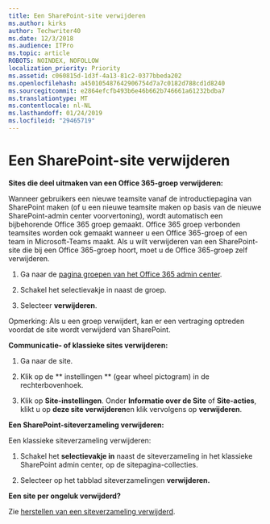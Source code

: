 ```yaml
---
title: Een SharePoint-site verwijderen
ms.author: kirks
author: Techwriter40
ms.date: 12/3/2018
ms.audience: ITPro
ms.topic: article
ROBOTS: NOINDEX, NOFOLLOW
localization_priority: Priority
ms.assetid: c060815d-1d3f-4a13-81c2-0377bbeda202
ms.openlocfilehash: a450105487642906754d7a7c0182d788cd1d8240
ms.sourcegitcommit: e2864efcfb493b6e46b662b746661a61232bdba7
ms.translationtype: MT
ms.contentlocale: nl-NL
ms.lasthandoff: 01/24/2019
ms.locfileid: "29465719"
---
```

# <a name="delete-a-sharepoint-site"></a>Een SharePoint-site verwijderen

 **Sites die deel uitmaken van een Office 365-groep verwijderen:**
  
Wanneer gebruikers een nieuwe teamsite vanaf de introductiepagina van SharePoint maken (of u een nieuwe teamsite maken op basis van de nieuwe SharePoint-admin center voorvertoning), wordt automatisch een bijbehorende Office 365 groep gemaakt. Office 365 groep verbonden teamsites worden ook gemaakt wanneer u een Office 365-groep of een team in Microsoft-Teams maakt. Als u wilt verwijderen van een SharePoint-site die bij een Office 365-groep hoort, moet u de Office 365-groep zelf verwijderen. 
  
1. Ga naar de [pagina groepen van het Office 365 admin center](https://portal.office.com/adminportal/home#/groups).
  
2. Schakel het selectievakje in naast de groep.
  
3. Selecteer **verwijderen**. 
  
Opmerking: Als u een groep verwijdert, kan er een vertraging optreden voordat de site wordt verwijderd van SharePoint.
  
 **Communicatie- of klassieke sites verwijderen:**
  
1. Ga naar de site.
  
2. Klik op de ** instellingen ** (gear wheel pictogram) in de rechterbovenhoek. 
  
3. Klik op **Site-instellingen**. Onder **Informatie over de Site** of **Site-acties**, klikt u op **deze site verwijderen**en klik vervolgens op **verwijderen**. 
  
 **Een SharePoint-siteverzameling verwijderen:**
  
Een klassieke siteverzameling verwijderen:
  
1. Schakel het **selectievakje in** naast de siteverzameling in het klassieke SharePoint admin center, op de sitepagina-collecties. 
  
2. Selecteer op het tabblad siteverzamelingen **verwijderen.**
  
 **Een site per ongeluk verwijderd?**
  
Zie [herstellen van een siteverzameling verwijderd](https://go.microsoft.com/fwlink/?linkid=867660).
  


